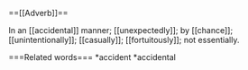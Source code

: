 ==[[Adverb]]==

In an [[accidental]] manner; [[unexpectedly]]; by [[chance]]; [[unintentionally]]; [[casually]]; [[fortuitously]]; not essentially.

===Related words===
*accident
*accidental